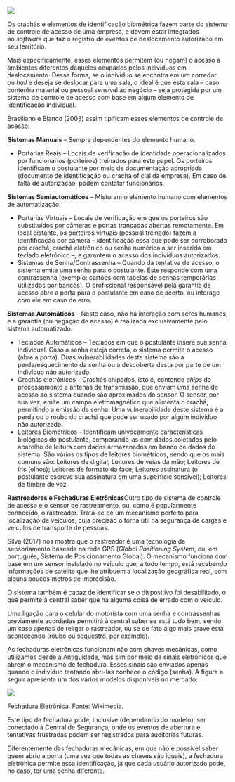 [![](https://ampli-images.s3.amazonaws.com/production/017a436d-abb9-4f5e-8979-06a355988226/original)](https://ampli-images.s3.amazonaws.com/production/017a436d-abb9-4f5e-8979-06a355988226/original)

Os crachás e elementos de identificação biométrica fazem parte do sistema de controle de acesso de uma empresa, e devem estar integrados ao _software_ que faz o registro de eventos de deslocamento autorizado em seu território.

Mais especificamente, esses elementos permitem (ou negam) o acesso a ambientes diferentes daqueles ocupados pelos indivíduos em deslocamento. Dessa forma, se o indivíduo se encontra em um corredor ou _hall_ e deseja se deslocar para uma sala, o ideal é que esta sala – caso contenha material ou pessoal sensível ao negócio – seja protegida por um sistema de controle de acesso com base em algum elemento de identificação individual.

Brasiliano e Blanco (2003) assim tipificam esses elementos de controle de acesso:

**Sistemas Manuais** – Sempre dependentes do elemento humano.

- Portarias Reais – Locais de verificação de identidade operacionalizados por funcionários (porteiros) treinados para este papel. Os porteiros identificam o postulante por meio de documentação apropriada (documento de identificação ou crachá oficial da empresa). Em caso de falta de autorização, podem contatar funcionários.

**Sistemas Semiautomáticos** – Misturam o elemento humano com elementos de automatização.

- Portarias Virtuais – Locais de verificação em que os porteiros são substituídos por câmeras e portas trancadas abertas remotamente. Em local distante, os porteiros virtuais (pessoal treinado) fazem a identificação por câmera – identificação essa que pode ser corroborada por crachá, crachá eletrônico ou senha numérica a ser inserida em teclado eletrônico –, e garantem o acesso dos indivíduos autorizados.
- Sistemas de Senha/Contrassenha – Quando da tentativa de acesso, o sistema emite uma senha para o postulante. Este responde com uma contrassenha (exemplo: cartões com tabelas de senhas temporárias utilizados por bancos). O profissional responsável pela garantia de acesso abre a porta para o postulante em caso de acerto, ou interage com ele em caso de erro.

**Sistemas Automáticos** – Neste caso, não há interação com seres humanos, e a garantia (ou negação de acesso) é realizada exclusivamente pelo sistema automatizado.

- Teclados Automáticos – Teclados em que o postulante insere sua senha individual. Caso a senha esteja correta, o sistema permite o acesso (abre a porta). Duas vulnerabilidades deste sistema são a perda/esquecimento da senha ou a descoberta desta por parte de um indivíduo não autorizado.
- Crachás eletrônicos – Crachás chipados, isto é, contendo _chips_ de processamento e antenas de transmissão, que enviam uma senha de acesso ao sistema quando são aproximados do sensor. O sensor, por sua vez, emite um campo eletromagnético que alimenta o crachá, permitindo a emissão da senha. Uma vulnerabilidade deste sistema é a perda ou o roubo do crachá que pode ser usado por algum indivíduo não autorizado.
- Leitores Biométricos – Identificam univocamente características biológicas do postulante, comparando-as com dados coletados pelo aparelho de leitura com dados armazenados em banco de dados do sistema. São vários os tipos de leitores biométricos, sendo que os mais comuns são: Leitores de digital; Leitores de veias da mão; Leitores de íris (olhos); Leitores de formato da face; Leitores assinatura (o postulante escreve sua assinatura em uma superfície sensível); Leitores de timbre de voz.

**Rastreadores e Fechaduras Eletrônicas**Outro tipo de sistema de controle de acesso é o sensor de rastreamento, ou, como é popularmente conhecido, o rastreador. Trata-se de um mecanismo perfeito para localização de veículos, cuja precisão o torna útil na segurança de cargas e veículos de transporte de pessoas.

Silva (2017) nos mostra que o rastreador é uma tecnologia de sensoriamento baseada na rede GPS (_Global Positioning System_, ou, em português, Sistema de Posicionamento Global). O mecanismo funciona com base em um sensor instalado no veículo que, a todo tempo, está recebendo informações de satélite que lhe atribuem a localização geográfica real, com alguns poucos metros de imprecisão.

O sistema também é capaz de identificar se o dispositivo foi desabilitado, o que permite à central saber que há alguma coisa de errado com o veículo.

Uma ligação para o celular do motorista com uma senha e contrassenhas previamente acordadas permitirá à central saber se está tudo bem, sendo um caso apenas de religar o rastreador, ou se de fato algo mais grave está acontecendo (roubo ou sequestro, por exemplo).

As fechaduras eletrônicas funcionam não com chaves mecânicas, como utilizamos desde a Antiguidade, mas sim por meio de sinais eletrônicos que abrem o mecanismo de fechadura. Esses sinais são enviados apenas quando o indivíduo tentando abri-las conhece o código (senha). A figura a seguir apresenta um dos vários modelos disponíveis no mercado:

[![](https://ampli-images.s3.amazonaws.com/production/0e7d1dcb-78cc-4c20-8a04-52f12af7e0c6/original)](https://ampli-images.s3.amazonaws.com/production/0e7d1dcb-78cc-4c20-8a04-52f12af7e0c6/original)

Fechadura Eletrônica. Fonte: Wikimedia.

Este tipo de fechadura pode, inclusive (dependendo do modelo), ser conectado à Central de Segurança, onde os eventos de abertura e tentativas frustradas podem ser registrados para auditorias futuras.

Diferentemente das fechaduras mecânicas, em que não é possível saber quem abriu a porta (uma vez que todas as chaves são iguais), a fechadura eletrônica permite essa identificação, já que cada usuário autorizado pode, no caso, ter uma senha diferente.